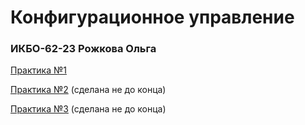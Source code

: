 # Конфигурационное управление
### ИКБО-62-23 Рожкова Ольга
[Практика №1](https://github.com/guezwhozbak/cfg/blob/main/practice1.md)

[Практика №2](https://github.com/guezwhozbak/cfg/blob/main/practice2.md) (сделана не до конца)

[Практика №3](https://github.com/guezwhozbak/cfg/blob/main/practice3.md) (сделана не до конца)
